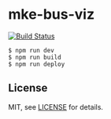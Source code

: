 # mke-bus-viz

[![Build Status](https://travis-ci.org/christophercliff/mke-bus-viz.png?branch=master)](https://travis-ci.org/christophercliff/mke-bus-viz)

```
$ npm run dev
$ npm run build
$ npm run deploy
```

## License

MIT, see [LICENSE][license] for details.

[license]: https://github.com/christophercliff/mke-bus-viz/blob/master/LICENSE.md
